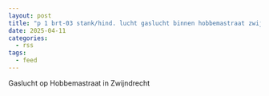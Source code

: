 ```yaml
---
layout: post
title: "p 1 brt-03 stank/hind. lucht gaslucht binnen hobbemastraat zwijndrecht 186332"
date: 2025-04-11
categories: 
  - rss
tags: 
  - feed
---
```


Gaslucht op Hobbemastraat in Zwijndrecht
